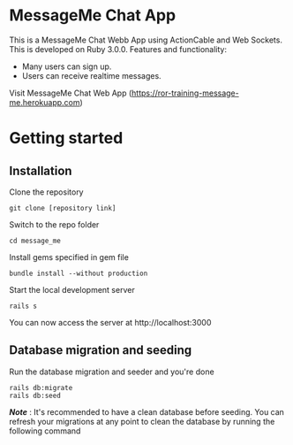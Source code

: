 # MessageMe Chat App

This is a MessageMe Chat Webb App using ActionCable and Web Sockets. This is developed on Ruby 3.0.0. 
Features and functionality:
* Many users can sign up.
* Users can receive realtime messages.

Visit MessageMe Chat Web App (https://ror-training-message-me.herokuapp.com)

# Getting started

## Installation

Clone the repository

    git clone [repository link]

Switch to the repo folder

    cd message_me

Install gems specified in gem file

    bundle install --without production
    
Start the local development server

    rails s

You can now access the server at http://localhost:3000

## Database migration and seeding

Run the database migration and seeder and you're done

    rails db:migrate
    rails db:seed

***Note*** : It's recommended to have a clean database before seeding. You can refresh your migrations at any point to clean the database by running the following command
